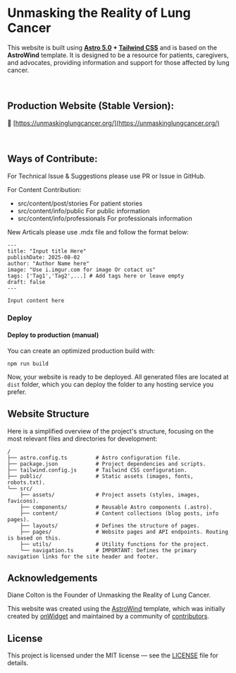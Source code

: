 # Unmasking the Reality of Lung Cancer

This website is built using **[Astro 5.0](https://astro.build/) + [Tailwind CSS](https://tailwindcss.com/)** and is based on the **AstroWind** template. It is designed to be a resource for patients, caregivers, and advocates, providing information and support for those affected by lung cancer.

<br>

## Production Website (Stable Version):

📌 [https://unmaskinglungcancer.org/](https://unmaskinglungcancer.org/)

<br>

## Ways of Contribute:

For Technical Issue & Suggestions please use PR or Issue in GitHub.

For Content Contribution:
- src/content/post/stories  For patient stories
- src/content/info/public  For public information
- src/content/info/professionals  For professionals information

New Articals please use .mdx file and follow the format below:

```mdx
---
title: "Input title Here"
publishDate: 2025-08-02
author: "Author Name here"
image: "Use i.imgur.com for image Or cotact us"
tags: ['Tag1','Tag2',...] # Add tags here or leave empty
draft: false
---

Input content here

```

### Deploy

#### Deploy to production (manual)

You can create an optimized production build with:

```shell
npm run build
```

Now, your website is ready to be deployed. All generated files are located at
`dist` folder, which you can deploy the folder to any hosting service you
prefer.

## Website Structure

Here is a simplified overview of the project's structure, focusing on the most relevant files and directories for development:

```
/
├── astro.config.ts         # Astro configuration file.
├── package.json            # Project dependencies and scripts.
├── tailwind.config.js      # Tailwind CSS configuration.
├── public/                 # Static assets (images, fonts, robots.txt).
└── src/
    ├── assets/             # Project assets (styles, images, favicons).
    ├── components/         # Reusable Astro components (.astro).
    ├── content/            # Content collections (blog posts, info pages).
    ├── layouts/            # Defines the structure of pages.
    ├── pages/              # Website pages and API endpoints. Routing is based on this.
    ├── utils/              # Utility functions for the project.
    └── navigation.ts       # IMPORTANT: Defines the primary navigation links for the site header and footer.
```

## Acknowledgements

Diane Colton is the Founder of Unmasking the Reality of Lung Cancer. 

This website was created using the [AstroWind](https://github.com/onwidget/astrowind) template, which was initially created by [onWidget](https://onwidget.com) and maintained by a community of [contributors](https://github.com/onwidget/astrowind/graphs/contributors).

## License

This project is licensed under the MIT license — see the [LICENSE](./LICENSE.md) file for details.